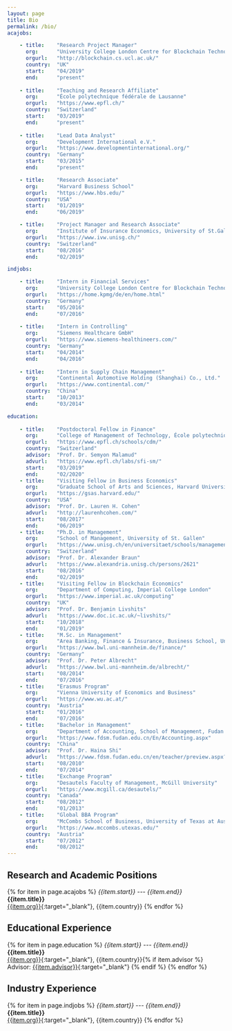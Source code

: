 ```yaml
---
layout: page
title: Bio
permalink: /bio/
acajobs:

    - title:    "Research Project Manager"
      org:      "University College London Centre for Blockchain Technologies"
      orgurl:   "http://blockchain.cs.ucl.ac.uk/"
      country:  "UK"
      start:    "04/2019"
      end:      "present"
    
    - title:    "Teaching and Research Affiliate"
      org:      "École polytechnique fédérale de Lausanne"
      orgurl:   "https://www.epfl.ch/"
      country:  "Switzerland"
      start:    "03/2019"
      end:      "present"
    
    - title:    "Lead Data Analyst"
      org:      "Development International e.V."
      orgurl:   "https://www.developmentinternational.org/"
      country:  "Germany"
      start:    "03/2015"
      end:      "present"

    - title:    "Research Associate"
      org:      "Harvard Business School"
      orgurl:   "https://www.hbs.edu/"
      country:  "USA"
      start:    "01/2019"
      end:      "06/2019"

    - title:    "Project Manager and Research Associate"
      org:      "Institute of Insurance Economics, University of St.Gallen"
      orgurl:   "https://www.ivw.unisg.ch/"
      country:  "Switzerland"
      start:    "08/2016"
      end:      "02/2019"

indjobs:

    - title:    "Intern in Financial Services"
      org:      "University College London Centre for Blockchain Technologies"
      orgurl:   "https://home.kpmg/de/en/home.html"
      country:  "Germany"
      start:    "05/2016"
      end:      "07/2016"
    
    - title:    "Intern in Controlling"
      org:      "Siemens Healthcare GmbH"
      orgurl:   "https://www.siemens-healthineers.com/"
      country:  "Germany"
      start:    "04/2014"
      end:      "04/2016"
    
    - title:    "Intern in Supply Chain Management"
      org:      "Continental Automotive Holding (Shanghai) Co., Ltd."
      orgurl:   "https://www.continental.com/"
      country:  "China"
      start:    "10/2013"
      end:      "03/2014"

education:
    
    - title:    "Postdoctoral Fellow in Finance"
      org:      "College of Management of Technology, École polytechnique fédérale de Lausanne"
      orgurl:   "https://www.epfl.ch/schools/cdm/"
      country:  "Switzerland"
      advisor:  "Prof. Dr. Semyon Malamud"
      advurl:   "https://www.epfl.ch/labs/sfi-sm/"
      start:    "03/2019"
      end:      "02/2020"    
    - title:    "Visiting Fellow in Business Economics"
      org:      "Graduate School of Arts and Sciences, Harvard University"
      orgurl:   "https://gsas.harvard.edu/"
      country:  "USA"
      advisor:  "Prof. Dr. Lauren H. Cohen"
      advurl:   "http://laurenhcohen.com/"
      start:    "08/2017"
      end:      "06/2019"    
    - title:    "Ph.D. in Management"
      org:      "School of Management, University of St. Gallen"
      orgurl:   "https://www.unisg.ch/en/universitaet/schools/management"
      country:  "Switzerland"
      advisor:  "Prof. Dr. Alexander Braun"
      advurl:   "https://www.alexandria.unisg.ch/persons/2621"
      start:    "08/2016"
      end:      "02/2019"    
    - title:    "Visiting Fellow in Blockchain Economics"
      org:      "Department of Computing, Imperial College London"
      orgurl:   "https://www.imperial.ac.uk/computing"
      country:  "UK"
      advisor:  "Prof. Dr. Benjamin Livshits"
      advurl:   "https://www.doc.ic.ac.uk/~livshits/"
      start:    "10/2018"
      end:      "01/2019"    
    - title:    "M.Sc. in Management"
      org:      "Area Banking, Finance & Insurance, Business School, University of Mannheim"
      orgurl:   "https://www.bwl.uni-mannheim.de/finance/"
      country:  "Germany"
      advisor:  "Prof. Dr. Peter Albrecht"
      advurl:   "https://www.bwl.uni-mannheim.de/albrecht/"
      start:    "08/2014"
      end:      "07/2016"
    - title:    "Erasmus Program"
      org:      "Vienna University of Economics and Business"
      orgurl:   "https://www.wu.ac.at/"
      country:  "Austria"
      start:    "01/2016"
      end:      "07/2016"
    - title:    "Bachelor in Management"
      org:      "Department of Accounting, School of Management, Fudan University"
      orgurl:   "https://www.fdsm.fudan.edu.cn/En/Accounting.aspx"
      country:  "China"
      advisor:  "Prof. Dr. Haina Shi"
      advurl:   "https://www.fdsm.fudan.edu.cn/en/teacher/preview.aspx?UID=111838"
      start:    "08/2010"
      end:      "07/2014"
    - title:    "Exchange Program"
      org:      "Desautels Faculty of Management, McGill University"
      orgurl:   "https://www.mcgill.ca/desautels/"
      country:  "Canada"
      start:    "08/2012"
      end:      "01/2013"
    - title:    "Global BBA Program"
      org:      "McCombs School of Business, University of Texas at Austin"
      orgurl:   "https://www.mccombs.utexas.edu/"
      country:  "Austria"
      start:    "07/2012"
      end:      "08/2012"
---
```


## Research and Academic Positions

<!-- {% assign thumbnail="left" %} -->

{% for item in page.acajobs %}
*{{item.start}} --- {{item.end}}*
<br />
**{{item.title}}**
<br />
[{{item.org}}]({{item.orgurl}}){:target="_blank"}, {{item.country}}
{% endfor %}

## Educational Experience

{% for item in page.education %}
*{{item.start}} --- {{item.end}}*
<br />
**{{item.title}}**
<br />
[{{item.org}}]({{item.orgurl}}){:target="_blank"}, {{item.country}}{% if item.advisor %}
<br />
Advisor: [{{item.advisor}}]({{item.advurl}}){:target="_blank"}
{% endif %}
{% endfor %}

## Industry Experience

<!-- {% assign thumbnail="left" %} -->

{% for item in page.indjobs %}
*{{item.start}} --- {{item.end}}*
<br />
**{{item.title}}**
<br />
[{{item.org}}]({{item.orgurl}}){:target="_blank"}, {{item.country}}
{% endfor %}


<!-- Download [PDF version](http://nitens.org/img/cvtex/cv_template_xetex_caslon.pdf). The PDF should be embedded underneath -- uses Google Docs for embedding and works if the PDF is on dropbox. Works sporadically if PDF is elsewhere too.

{% include embedpdf.html source="http://nitens.org/img/cvtex/cv_template_xetex_caslon.pdf" width=100 height=800 %} -->
